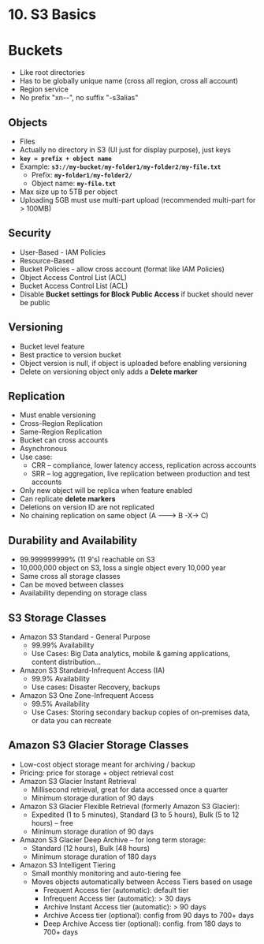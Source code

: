 # 10. S3 Basics

# **Buckets**

- Like root directories
- Has to be globally unique name (cross all region, cross all account)
- Region service
- No prefix "xn--", no suffix "-s3alias"

## **Objects**

- Files
- Actually no directory in S3 (UI just for display purpose), just keys
- **`key = prefix + object name`**
- Example: **`s3://my-bucket/my-folder1/my-folder2/my-file.txt`**
    - Prefix: **`my-folder1/my-folder2/`**
    - Object name: **`my-file.txt`**
- Max size up to 5TB per object
- Uploading 5GB must use multi-part upload (recommended multi-part for > 100MB)

## **Security**

- User-Based - IAM Policies
- Resource-Based
- Bucket Policies - allow cross account (format like IAM Policies)
- Object Access Control List (ACL)
- Bucket Access Control List (ACL)
- Disable **Bucket settings for Block Public Access** if bucket should never be public

## **Versioning**

- Bucket level feature
- Best practice to version bucket
- Object version is null, if object is uploaded before enabling versioning
- Delete on versioning object only adds a **Delete marker**

## **Replication**

- Must enable versioning
- Cross-Region Replication
- Same-Region Replication
- Bucket can cross accounts
- Asynchronous
- Use case:
    - CRR – compliance, lower latency access, replication across accounts
    - SRR – log aggregation, live replication between production and test accounts
- Only new object will be replica when feature enabled
- Can replicate **delete markers**
- Deletions on version ID are not replicated
- No chaining replication on same object (A ---> B -X-> C)

## **Durability and Availability**

- 99.999999999% (11 9's) reachable on S3
- 10,000,000 object on S3, loss a single object every 10,000 year
- Same cross all storage classes
- Can be moved between classes
- Availability depending on storage class

## **S3 Storage Classes**

- Amazon S3 Standard - General Purpose
    - 99.99% Availability
    - Use Cases: Big Data analytics, mobile & gaming applications, content distribution…
- Amazon S3 Standard-Infrequent Access (IA)
    - 99.9% Availability
    - Use cases: Disaster Recovery, backups
- Amazon S3 One Zone-Infrequent Access
    - 99.5% Availability
    - Use Cases: Storing secondary backup copies of on-premises data, or data you can recreate

## **Amazon S3 Glacier Storage Classes**

- Low-cost object storage meant for archiving / backup
- Pricing: price for storage + object retrieval cost
- Amazon S3 Glacier Instant Retrieval
    - Millisecond retrieval, great for data accessed once a quarter
    - Minimum storage duration of 90 days
- Amazon S3 Glacier Flexible Retrieval (formerly Amazon S3 Glacier):
    - Expedited (1 to 5 minutes), Standard (3 to 5 hours), Bulk (5 to 12 hours) – free
    - Minimum storage duration of 90 days
- Amazon S3 Glacier Deep Archive – for long term storage:
    - Standard (12 hours), Bulk (48 hours)
    - Minimum storage duration of 180 days
- Amazon S3 Intelligent Tiering
    - Small monthly monitoring and auto-tiering fee
    - Moves objects automatically between Access Tiers based on usage
        - Frequent Access tier (automatic): default tier
        - Infrequent Access tier (automatic): > 30 days
        - Archive Instant Access tier (automatic): > 90 days
        - Archive Access tier (optional): config from 90 days to 700+ days
        - Deep Archive Access tier (optional): config. from 180 days to 700+ days